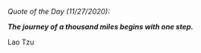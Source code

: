 *Quote of the Day (11/27/2020):*

_**The journey of a thousand miles begins with one step.**_

Lao Tzu